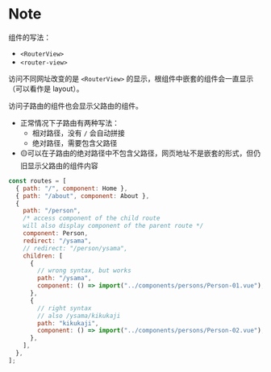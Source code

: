 # Note

组件的写法：

- `<RouterView>`
- `<router-view>`

访问不同网址改变的是 `<RouterView>` 的显示，根组件中嵌套的组件会一直显示（可以看作是 layout）。

访问子路由的组件也会显示父路由的组件。

- 正常情况下子路由有两种写法：
  - 相对路径，没有 `/` 会自动拼接
  - 绝对路径，需要包含父路径
- 🟡可以在子路由的绝对路径中不包含父路径，网页地址不是嵌套的形式，但仍旧显示父路由的组件内容

```js
const routes = [
  { path: "/", component: Home },
  { path: "/about", component: About },
  {
    path: "/person",
    /* access component of the child route 
    will also display component of the parent route */
    component: Person,
    redirect: "/ysama",
    // redirect: "/person/ysama",
    children: [
      {
        // wrong syntax, but works
        path: "/ysama",
        component: () => import("../components/persons/Person-01.vue"),
      },
      {
        // right syntax
        // also /ysama/kikukaji
        path: "kikukaji",
        component: () => import("../components/persons/Person-02.vue"),
      },
    ],
  },
];
```
